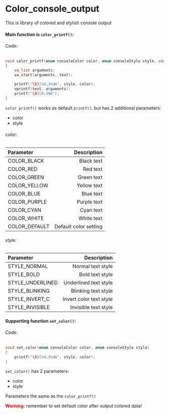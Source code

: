 # Color_console_output
This is library of colored and stylish console output

#### Main function is `color_printf()`:
###### Code:

```c
void color_printf(enum consoleColor color, enum consoleStyle style, const char* text, ...)
{
    va_list arguments;
    va_start(arguments, text);

    printf("\33[%d;3%dm", style, color);
    vprintf(text, arguments);
    printf("\33[0;39m");
}
```

`color_printf()` works as default `printf()`, but has 2 additional parameters:
- color 
- style

###### color:
Parameter | Description
:---------|------------:
COLOR_BLACK   | Black  text
COLOR_RED     | Red    text
COLOR_GREEN   | Green  text
COLOR_YELLOW  | Yellow text
COLOR_BLUE    | Blue   text
COLOR_PURPLE  | Purple text
COLOR_CYAN    | Cyan   text
COLOR_WHITE   | White  text
COLOR_DEFAULT | Default color setting

###### style:
Parameter | Description
:---------|------------:
STYLE_NORMAL     | Normal         text style
STYLE_BOLD       | Bold           text style
STYLE_UNDERLINED | Underlined     text style
STYLE_BLINKING   | Blinking       text style
STYLE_INVERT_C   | Invert color   text style
STYLE_INVISIBLE  | Invisible      text style

#### Supporting function `set_color()`:
###### Code:

```c
void set_color(enum consoleColor color, enum consoleStyle style)
{
    printf("\33[%d;3%dm", style, color);
}
```

`set_color()` has 2 parameters:
- color 
- style

Parameters the same as the `color_printf()`

<b style="color:red">Warning:</b> remember to set default color after output colored data!